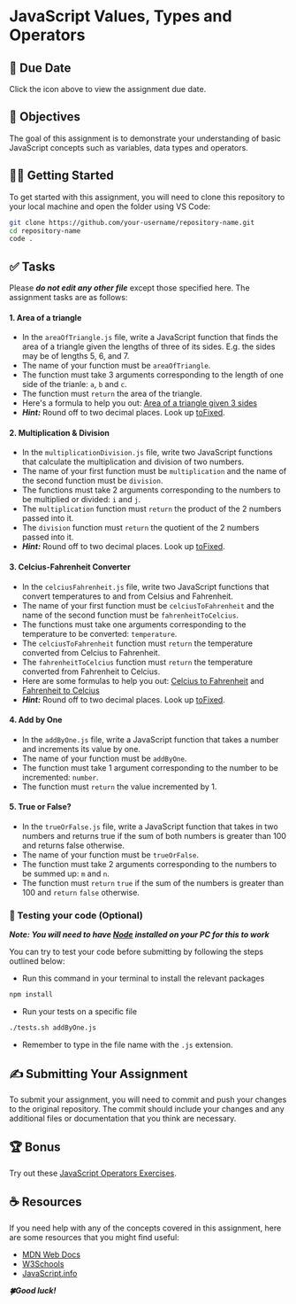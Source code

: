 # JavaScript Values, Types and Operators

## 📅 Due Date

Click the icon above to view the assignment due date.

## 🎯 Objectives

The goal of this assignment is to demonstrate your understanding of basic JavaScript concepts such as variables, data types and operators.

## 👩‍💻 Getting Started

To get started with this assignment, you will need to clone this repository to your local machine and open the folder using VS Code:

```bash
git clone https://github.com/your-username/repository-name.git
cd repository-name
code .
```

## ✅ Tasks

Please **_do not edit any other file_** except those specified here.
The assignment tasks are as follows:

#### **1. Area of a triangle**

-   In the `areaOfTriangle.js` file, write a JavaScript function that finds the area of a triangle given the lengths of three of its sides. E.g. the sides may be of lengths 5, 6, and 7.
-   The name of your function must be `areaOfTriangle`.
-   The function must take 3 arguments corresponding to the length of one side of the trianle: `a`, `b` and `c`.
-   The function must `return` the area of the triangle.
-   Here's a formula to help you out: [Area of a triangle given 3 sides](https://www.cuemath.com/measurement/area-of-triangle-with-3-sides/)
-   **_Hint:_** Round off to two decimal places. Look up [toFixed](https://developer.mozilla.org/en-US/docs/Web/JavaScript/Reference/Global_Objects/Number/toFixed).

#### **2. Multiplication & Division**

-   In the `multiplicationDivision.js` file, write two JavaScript functions that calculate the multiplication and division of two numbers.
-   The name of your first function must be `multiplication` and the name of the second function must be `division`.
-   The functions must take 2 arguments corresponding to the numbers to be multiplied or divided: `i` and `j`.
-   The `multiplication` function must `return` the product of the 2 numbers passed into it.
-   The `division` function must `return` the quotient of the 2 numbers passed into it.
-   **_Hint:_** Round off to two decimal places. Look up [toFixed](https://developer.mozilla.org/en-US/docs/Web/JavaScript/Reference/Global_Objects/Number/toFixed).

#### **3. Celcius-Fahrenheit Converter**

-   In the `celciusFahrenheit.js` file, write two JavaScript functions that convert temperatures to and from Celsius and Fahrenheit.
-   The name of your first function must be `celciusToFahrenheit` and the name of the second function must be `fahrenheitToCelcius`.
-   The functions must take one arguments corresponding to the temperature to be converted: `temperature`.
-   The `celciusToFahrenheit` function must `return` the temperature converted from Celcius to Fahrenheit.
-   The `fahrenheitToCelcius` function must `return` the temperature converted from Fahrenheit to Celcius.
-   Here are some formulas to help you out: [Celcius to Fahrenheit](https://www.rapidtables.com/convert/temperature/celsius-to-fahrenheit.html) and [Fahrenheit to Celcius](https://www.rapidtables.com/convert/temperature/fahrenheit-to-celsius.html)
-   **_Hint:_** Round off to two decimal places. Look up [toFixed](https://developer.mozilla.org/en-US/docs/Web/JavaScript/Reference/Global_Objects/Number/toFixed).

#### **4. Add by One**

-   In the `addByOne.js` file, write a JavaScript function that takes a number and increments its value by one.
-   The name of your function must be `addByOne`.
-   The function must take 1 argument corresponding to the number to be incremented: `number`.
-   The function must `return` the value incremented by 1.

#### **5. True or False?**

-   In the `trueOrFalse.js` file, write a JavaScript function that takes in two numbers and returns true if the sum of both numbers is greater than 100 and returns false otherwise.
-   The name of your function must be `trueOrFalse`.
-   The function must take 2 arguments corresponding to the numbers to be summed up: `m` and `n`.
-   The function must `return` `true` if the sum of the numbers is greater than 100 and `return` `false` otherwise.

### 🧪 Testing your code (Optional)

**_Note: You will need to have [Node](https://nodejs.org/en/download) installed on your PC for this to work_**

You can try to test your code before submitting by following the steps outlined below:

-   Run this command in your terminal to install the relevant packages

```bash
npm install
```

-   Run your tests on a specific file

```bash
./tests.sh addByOne.js
```

-   Remember to type in the file name with the `.js` extension.

## ✍ Submitting Your Assignment

To submit your assignment, you will need to commit and push your changes to the original repository. The commit should include your changes and any additional files or documentation that you think are necessary.

## 🏆 Bonus

Try out these [JavaScript Operators Exercises](https://en.wikibooks.org/wiki/JavaScript/Operators/Exercises).

## ☕ Resources

If you need help with any of the concepts covered in this assignment, here are some resources that you might find useful:

-   [MDN Web Docs](https://developer.mozilla.org/en-US/docs/Web/JavaScript)
-   [W3Schools](https://www.w3schools.com/js/)
-   [JavaScript.info](https://javascript.info/)

**_🍀Good luck!_**
